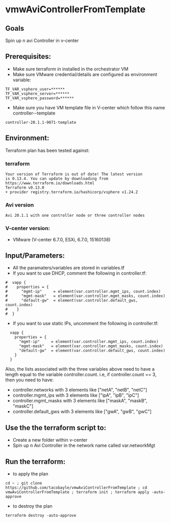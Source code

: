 # vmwAviControllerFromTemplate

## Goals
Spin up n avi Controller in v-center

## Prerequisites:
- Make sure terraform in installed in the orchestrator VM
- Make sure VMware credential/details are configured as environment variable:
```
TF_VAR_vsphere_user=******
TF_VAR_vsphere_server=******
TF_VAR_vsphere_password=******
```
- Make sure you have VM template file in V-center which follow this name controller-<avi-version>-template
```
controller-20.1.1-9071-template
```

## Environment:

Terraform plan has been tested against:

### terraform

```
Your version of Terraform is out of date! The latest version
is 0.13.4. You can update by downloading from https://www.terraform.io/downloads.html
Terraform v0.13.0
+ provider registry.terraform.io/hashicorp/vsphere v1.24.2
```

### Avi version
```
Avi 20.1.1 with one controller node or three controller nodes
```

### V-center version:
- VMware (V-center 6.7.0, ESXi, 6.7.0, 15160138)

## Input/Parameters:
- All the paramaters/variables are stored in variables.tf
- If you want to use DHCP, comment the following in controller.tf:
```
#  vapp {
#    properties = {
#      "mgmt-ip"     = element(var.controller.mgmt_ips, count.index)
#      "mgmt-mask"   = element(var.controller.mgmt_masks, count.index)
#      "default-gw"  = element(var.controller.default_gws, count.index)
#    }
#  }
```
- If you want to use static IPs, uncomment the following in controller.tf:
```
  vapp {
    properties = {
      "mgmt-ip"     = element(var.controller.mgmt_ips, count.index)
      "mgmt-mask"   = element(var.controller.mgmt_masks, count.index)
      "default-gw"  = element(var.controller.default_gws, count.index)
    }
  }
```
Also, the lists associated with the three variables above need to have a length equal to the variable controller.count.
i.e, if controller.count == 3, then you need to have:
  - controller.networks with 3 elements like ["netA", "netB", "netC"]
  - controller.mgmt_ips with 3 elements like ["ipA", "ipB", "ipC"]
  - controller.mgmt_masks with 3 elements like ["maskA", "maskB", "maskC"]
  - controller.default_gws with 3 elements like ["gwA", "gwB", "gwC"]

## Use the the terraform script to:
- Create a new folder within v-center
- Spin up n Avi Controller in the network name called var.networkMgt

## Run the terraform:
- to apply the plan
```
cd ~ ; git clone https://github.com/tacobayle/vmwAviControllerFromTemplate ; cd vmwAviControllerFromTemplate ; terraform init ; terraform apply -auto-approve
```
- to destroy the plan
```
terraform destroy -auto-approve
```
